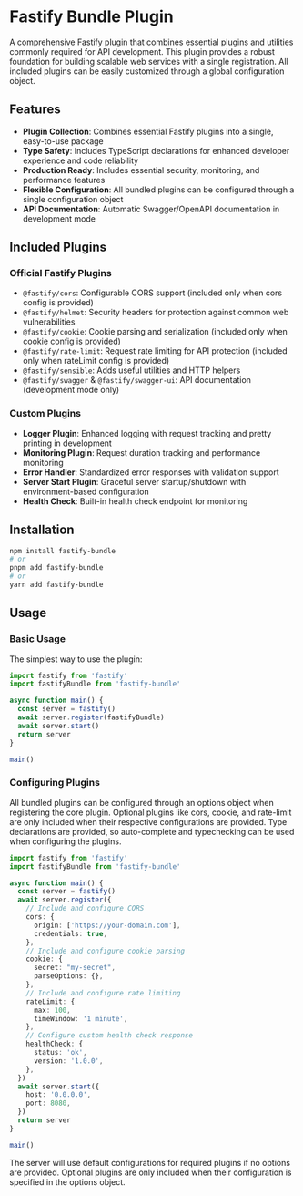 # Fastify Bundle Plugin

A comprehensive Fastify plugin that combines essential plugins and utilities commonly required for API development. This plugin provides a robust foundation for building scalable web services with a single registration. All included plugins can be easily customized through a global configuration object.

## Features

- **Plugin Collection**: Combines essential Fastify plugins into a single, easy-to-use package
- **Type Safety**: Includes TypeScript declarations for enhanced developer experience and code reliability
- **Production Ready**: Includes essential security, monitoring, and performance features
- **Flexible Configuration**: All bundled plugins can be configured through a single configuration object
- **API Documentation**: Automatic Swagger/OpenAPI documentation in development mode

## Included Plugins

### Official Fastify Plugins
- `@fastify/cors`: Configurable CORS support (included only when cors config is provided)
- `@fastify/helmet`: Security headers for protection against common web vulnerabilities
- `@fastify/cookie`: Cookie parsing and serialization (included only when cookie config is provided)
- `@fastify/rate-limit`: Request rate limiting for API protection (included only when rateLimit config is provided)
- `@fastify/sensible`: Adds useful utilities and HTTP helpers
- `@fastify/swagger` & `@fastify/swagger-ui`: API documentation (development mode only)

### Custom Plugins
- **Logger Plugin**: Enhanced logging with request tracking and pretty printing in development
- **Monitoring Plugin**: Request duration tracking and performance monitoring
- **Error Handler**: Standardized error responses with validation support
- **Server Start Plugin**: Graceful server startup/shutdown with environment-based configuration
- **Health Check**: Built-in health check endpoint for monitoring

## Installation

```bash
npm install fastify-bundle
# or
pnpm add fastify-bundle
# or
yarn add fastify-bundle
```

## Usage

### Basic Usage

The simplest way to use the plugin:

```typescript
import fastify from 'fastify'
import fastifyBundle from 'fastify-bundle'

async function main() {
  const server = fastify()
  await server.register(fastifyBundle)
  await server.start()
  return server
}

main()
```

### Configuring Plugins

All bundled plugins can be configured through an options object when registering the core plugin. Optional plugins like cors, cookie, and rate-limit are only included when their respective configurations are provided. Type declarations are provided, so auto-complete and typechecking can be used when configuring the plugins.

```typescript
import fastify from 'fastify'
import fastifyBundle from 'fastify-bundle'

async function main() {
  const server = fastify()
  await server.register({
    // Include and configure CORS
    cors: {
      origin: ['https://your-domain.com'],
      credentials: true,
    },
    // Include and configure cookie parsing
    cookie: {
      secret: "my-secret",
      parseOptions: {},
    },
    // Include and configure rate limiting
    rateLimit: {
      max: 100,
      timeWindow: '1 minute',
    },
    // Configure custom health check response
    healthCheck: {
      status: 'ok',
      version: '1.0.0',
    },
  })
  await server.start({
    host: '0.0.0.0',
    port: 8080,
  })
  return server
}

main()
```

The server will use default configurations for required plugins if no options are provided. Optional plugins are only included when their configuration is specified in the options object.
